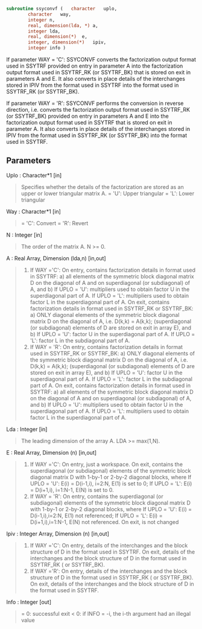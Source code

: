 ```fortran
subroutine ssyconvf	(	character	uplo,
		character	way,
		integer	n,
		real, dimension(lda, *)	a,
		integer	lda,
		real, dimension(*)	e,
		integer, dimension(*)	ipiv,
		integer	info )
```
 If parameter WAY = 'C':
 SSYCONVF converts the factorization output format used in
 SSYTRF provided on entry in parameter A into the factorization
 output format used in SSYTRF_RK (or SSYTRF_BK) that is stored
 on exit in parameters A and E. It also converts in place details of
 the interchanges stored in IPIV from the format used in SSYTRF into
 the format used in SSYTRF_RK (or SSYTRF_BK).

 If parameter WAY = 'R':
 SSYCONVF performs the conversion in reverse direction, i.e.
 converts the factorization output format used in SSYTRF_RK
 (or SSYTRF_BK) provided on entry in parameters A and E into
 the factorization output format used in SSYTRF that is stored
 on exit in parameter A. It also converts in place details of
 the interchanges stored in IPIV from the format used in SSYTRF_RK
 (or SSYTRF_BK) into the format used in SSYTRF.

## Parameters
Uplo : Character*1 [in]
> Specifies whether the details of the factorization are
> stored as an upper or lower triangular matrix A.
> = 'U':  Upper triangular
> = 'L':  Lower triangular

Way : Character*1 [in]
> = 'C': Convert
> = 'R': Revert

N : Integer [in]
> The order of the matrix A.  N >= 0.

A : Real Array, Dimension (lda,n) [in,out]
> 1) If WAY ='C':
> On entry, contains factorization details in format used in
> SSYTRF:
> a) all elements of the symmetric block diagonal
> matrix D on the diagonal of A and on superdiagonal
> (or subdiagonal) of A, and
> b) If UPLO = 'U': multipliers used to obtain factor U
> in the superdiagonal part of A.
> If UPLO = 'L': multipliers used to obtain factor L
> in the superdiagonal part of A.
> On exit, contains factorization details in format used in
> SSYTRF_RK or SSYTRF_BK:
> a) ONLY diagonal elements of the symmetric block diagonal
> matrix D on the diagonal of A, i.e. D(k,k) = A(k,k);
> (superdiagonal (or subdiagonal) elements of D
> are stored on exit in array E), and
> b) If UPLO = 'U': factor U in the superdiagonal part of A.
> If UPLO = 'L': factor L in the subdiagonal part of A.
> 2) If WAY = 'R':
> On entry, contains factorization details in format used in
> SSYTRF_RK or SSYTRF_BK:
> a) ONLY diagonal elements of the symmetric block diagonal
> matrix D on the diagonal of A, i.e. D(k,k) = A(k,k);
> (superdiagonal (or subdiagonal) elements of D
> are stored on exit in array E), and
> b) If UPLO = 'U': factor U in the superdiagonal part of A.
> If UPLO = 'L': factor L in the subdiagonal part of A.
> On exit, contains factorization details in format used in
> SSYTRF:
> a) all elements of the symmetric block diagonal
> matrix D on the diagonal of A and on superdiagonal
> (or subdiagonal) of A, and
> b) If UPLO = 'U': multipliers used to obtain factor U
> in the superdiagonal part of A.
> If UPLO = 'L': multipliers used to obtain factor L
> in the superdiagonal part of A.

Lda : Integer [in]
> The leading dimension of the array A.  LDA >= max(1,N).

E : Real Array, Dimension (n) [in,out]
> 1) If WAY ='C':
> On entry, just a workspace.
> On exit, contains the superdiagonal (or subdiagonal)
> elements of the symmetric block diagonal matrix D
> with 1-by-1 or 2-by-2 diagonal blocks, where
> If UPLO = 'U': E(i) = D(i-1,i), i=2:N, E(1) is set to 0;
> If UPLO = 'L': E(i) = D(i+1,i), i=1:N-1, E(N) is set to 0.
> 2) If WAY = 'R':
> On entry, contains the superdiagonal (or subdiagonal)
> elements of the symmetric block diagonal matrix D
> with 1-by-1 or 2-by-2 diagonal blocks, where
> If UPLO = 'U': E(i) = D(i-1,i),i=2:N, E(1) not referenced;
> If UPLO = 'L': E(i) = D(i+1,i),i=1:N-1, E(N) not referenced.
> On exit, is not changed

Ipiv : Integer Array, Dimension (n) [in,out]
> 1) If WAY ='C':
> On entry, details of the interchanges and the block
> structure of D in the format used in SSYTRF.
> On exit, details of the interchanges and the block
> structure of D in the format used in SSYTRF_RK
> ( or SSYTRF_BK).
> 1) If WAY ='R':
> On entry, details of the interchanges and the block
> structure of D in the format used in SSYTRF_RK
> ( or SSYTRF_BK).
> On exit, details of the interchanges and the block
> structure of D in the format used in SSYTRF.

Info : Integer [out]
> = 0:  successful exit
> < 0:  if INFO = -i, the i-th argument had an illegal value

